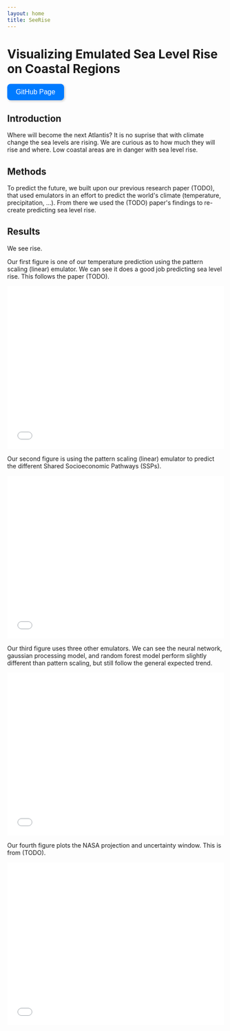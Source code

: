 ```yaml
---
layout: home
title: SeeRise
---
```


# Visualizing Emulated Sea Level Rise on Coastal Regions

<a href="https://github.com/zoeludena/SeeRise" target="_blank">
    <button style="background-color: #007BFF; color: white; border: none; padding: 10px 20px; 
               border-radius: 8px; font-size: 16px; cursor: pointer; transition: 0.3s; 
               box-shadow: 2px 2px 5px rgba(0, 0, 0, 0.2);"
                onmouseover="this.style.backgroundColor='#0056b3'; this.style.transform='scale(1.05)';" 
                onmouseout="this.style.backgroundColor='#007BFF'; this.style.transform='scale(1)';"
                onmousedown="this.style.backgroundColor='#003f7f'; this.style.transform='scale(0.95)';"
                onmouseup="this.style.backgroundColor='#0056b3'; this.style.transform='scale(1.05)';">
            GitHub Page</button>
</a>

## Introduction

Where will become the next Atlantis? It is no suprise that with climate change the sea levels are rising. We are curious as to how much they will rise and where. Low coastal areas are in danger with sea level rise.

## Methods

To predict the future, we built upon our previous research paper (TODO), that used emulators in an effort to predict the world's climate (temperature, precipitation, ...). From there we used the (TODO) paper's findings to re-create predicting sea level rise.

## Results

We see rise.

Our first figure is one of our temperature prediction using the pattern scaling (linear) emulator. We can see it does a good job predicting sea level rise. This follows the paper (TODO).

<iframe src="assets/figures/tas_predict_vs_historical.html" width="100%" style="aspect-ratio: 4 / 3; border: 0;"></iframe>

Our second figure is using the pattern scaling (linear) emulator to predict the different Shared Socioeconomic Pathways (SSPs).

<iframe src="assets/figures/tas_preds_ssps.html" width="100%" style="aspect-ratio: 4 / 3; border: 0;"></iframe>

Our third figure uses three other emulators. We can see the neural network, gaussian processing model, and random forest model perform slightly different than pattern scaling, but still follow the general expected trend.

<iframe src="assets/figures/tas_preds_ssp245_compare_emulators" width="100%" style="aspect-ratio: 4 / 3; border: 0;"></iframe>

Our fourth figure plots the NASA projection and uncertainty window. This is from (TODO).

<iframe src="assets/figures/nasa_slr_projection.html" width="100%" style="aspect-ratio: 4 / 3; border: 0;"></iframe>
